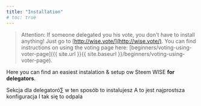 ```yaml
---
title: "Installation"
# toc: true
---
```


> Attention: If someone delegated you his vote, you don't have to install anything! Just go to [http://wise.vote/](http://wise.vote/). You can find instructions on using the voting page here: [beginners/voting-using-voter-page]({{ site.url }}{{ site.baseurl }}/beginners/voting-using-voter-page).

Here you can find an easiest instalation & setup ow Steem WISE **for delegators**.







Sekcja dla delegatoró∑
w ten sposób to instalujesz
A to jest najprostsza konfiguracja
I tak się to odpala